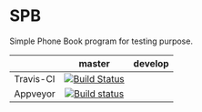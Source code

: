 SPB
===

Simple Phone Book program for testing purpose.

|           |   master   |   develop    |
|:----------|:----------:|:------------:|
| Travis-CI | [![Build Status](https://travis-ci.org/Argentumbolo/SPB_dialog_C.svg)](https://travis-ci.org/Argentumbolo/SPB_dialog_C)
| Appveyor  | [![Build status](https://ci.appveyor.com/api/projects/status/5lc4jynp8x0acqgy/branch/master?svg=true)](https://ci.appveyor.com/project/Argentumbolo/spb/branch/master)
